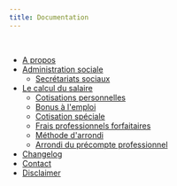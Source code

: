 ```yaml
---
title: Documentation
---
```


<br />

- [A propos](/pages/fr/about.md)
- [Administration sociale](/pages/fr/documentation/social.md)
  - [Secrétariats sociaux](/pages/fr/documentation/secretariats.md)
- [Le calcul du salaire](/pages/fr/documentation/computation.md)
  - [Cotisations personnelles](/fr/documentation/computation#cotisations-personnelles)
  - [Bonus à l'emploi](/fr/documentation/computation#bonus-à-lemploi)
  - [Cotisation spéciale](/fr/documentation/computation#cotisation-spéciale)
  - [Frais professionnels forfaitaires](/fr/documentation/computation#frais-professionnels-forfaitaires)
  - [Méthode d'arrondi](/fr/documentation/computation#méthode-darrondi)
  - [Arrondi du précompte professionnel](/fr/documentation/computation#arrondi-du-précompte-professionnel)
- [Changelog](/pages/changelog.md)
- [Contact](/pages/fr/contact.md)
- [Disclaimer](/pages/fr/disclaimer.md)

<br />
<br />
